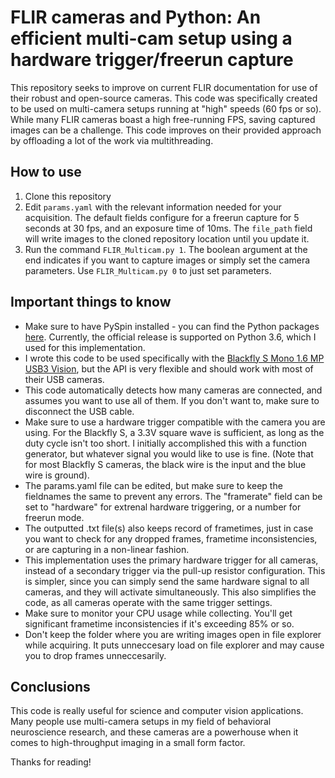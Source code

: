 # FLIR cameras and Python: An efficient multi-cam setup using a hardware trigger/freerun capture

This repository seeks to improve on current FLIR documentation for use of their robust and open-source cameras. This code was specifically created to be used on multi-camera setups running at "high" speeds (60 fps or so). While many FLIR cameras boast a high free-running FPS, saving captured images can be a challenge. This code improves on their provided approach by offloading a lot of the work via multithreading.

## How to use

1. Clone this repository
2. Edit ``params.yaml`` with the relevant information needed for your acquisition. The default fields configure for a freerun capture for 5 seconds at 30 fps, and an exposure time of 10ms. The ``file_path`` field will write images to the cloned repository location until you update it.
3. Run the command ``FLIR_Multicam.py 1``. The boolean argument at the end indicates if you want to capture images or simply set the camera parameters. Use ``FLIR_Multicam.py 0`` to just set parameters.

## Important things to know

- Make sure to have PySpin installed - you can find the Python packages [here](https://www.ptgrey.com/support/downloads). Currently, the official release is supported on Python 3.6, which I used for this implementation. 
- I wrote this code to be used specifically with the [Blackfly S Mono 1.6 MP USB3 Vision](https://www.ptgrey.com/blackfly-s-mono-16-mp-usb3-vision-sony-imx273), but the API is very flexible and should work with most of their USB cameras.
- This code automatically detects how many cameras are connected, and assumes you want to use all of them. If you don't want to, make sure to disconnect the USB cable.
- Make sure to use a hardware trigger compatible with the camera you are using. For the Blackfly S, a 3.3V square wave is sufficient, as long as the duty cycle isn't too short. I initially accomplished this with a function generator, but whatever signal you would like to use is fine. (Note that for most Blackfly S cameras, the black wire is the input and the blue wire is ground).
- The params.yaml file can be edited, but make sure to keep the fieldnames the same to prevent any errors. The "framerate" field can be set to "hardware" for extrenal hardware triggering, or a number for freerun mode.
- The outputted .txt file(s) also keeps record of frametimes, just in case you want to check for any dropped frames, frametime inconsistencies, or are capturing in a non-linear fashion.
- This implementation uses the primary hardware trigger for all cameras, instead of a secondary trigger via the pull-up resistor configuration. This is simpler, since you can simply send the same hardware signal to all cameras, and they will activate simultaneously. This also simplifies the code, as all cameras operate with the same trigger settings.
- Make sure to monitor your CPU usage while collecting. You'll get significant frametime inconsistencies if it's exceeding 85% or so.
- Don't keep the folder where you are writing images open in file explorer while acquiring. It puts unneccesary load on file explorer and may cause you to drop frames unneccesarily.

## Conclusions

This code is really useful for science and computer vision applications. Many people use multi-camera setups in my field of behavioral neuroscience research, and these cameras are a powerhouse when it comes to high-throughput imaging in a small form factor.

Thanks for reading!
